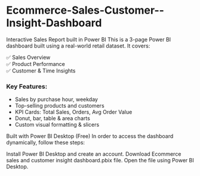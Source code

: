 # Ecommerce-Sales-Customer--Insight-Dashboard
Interactive Sales Report built in Power BI
This is a 3-page Power BI dashboard built using a real-world retail dataset. It covers:

✅ Sales Overview  
✅ Product Performance  
✅ Customer & Time Insights

### Key Features:
- Sales by purchase hour, weekday
- Top-selling products and customers
- KPI Cards: Total Sales, Orders, Avg Order Value
- Donut, bar, table & area charts
- Custom visual formatting & slicers

Built with Power BI Desktop (Free)
In order to access the dashboard dynamically, follow these steps:

Install Power BI Desktop and create an account.
Download Ecommerce sales and customer insight dashboard.pbix file.
Open the file using Power BI Desktop.
